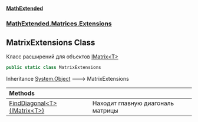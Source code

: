 #### [MathExtended](index.md 'index')
### [MathExtended.Matrices.Extensions](MathExtended_Matrices_Extensions.md 'MathExtended.Matrices.Extensions')
## MatrixExtensions Class
Класс расширений для объектов [IMatrix&lt;T&gt;](MathExtended_Interfaces_IMatrix_T_.md 'MathExtended.Interfaces.IMatrix&lt;T&gt;')
```csharp
public static class MatrixExtensions
```

Inheritance [System.Object](https://docs.microsoft.com/en-us/dotnet/api/System.Object 'System.Object') &#129106; MatrixExtensions  

| Methods | |
| :--- | :--- |
| [FindDiagonal&lt;T&gt;(IMatrix&lt;T&gt;)](MathExtended_Matrices_Extensions_MatrixExtensions_FindDiagonal_T_(MathExtended_Interfaces_IMatrix_T_).md 'MathExtended.Matrices.Extensions.MatrixExtensions.FindDiagonal&lt;T&gt;(MathExtended.Interfaces.IMatrix&lt;T&gt;)') | Находит главную диагональ матрицы<br/> |
